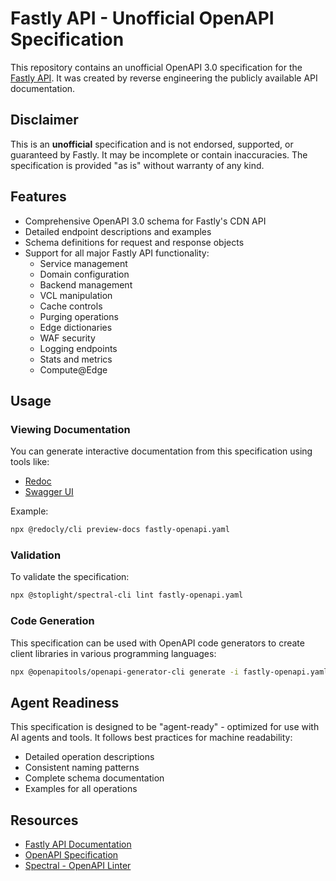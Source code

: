 # Fastly API - Unofficial OpenAPI Specification

This repository contains an unofficial OpenAPI 3.0 specification for the [Fastly API](https://www.fastly.com/documentation/reference/api/index/). It was created by reverse engineering the publicly available API documentation.

## Disclaimer

This is an **unofficial** specification and is not endorsed, supported, or guaranteed by Fastly. It may be incomplete or contain inaccuracies. The specification is provided "as is" without warranty of any kind.

## Features

- Comprehensive OpenAPI 3.0 schema for Fastly's CDN API
- Detailed endpoint descriptions and examples
- Schema definitions for request and response objects
- Support for all major Fastly API functionality:
  - Service management
  - Domain configuration
  - Backend management
  - VCL manipulation
  - Cache controls
  - Purging operations
  - Edge dictionaries
  - WAF security
  - Logging endpoints
  - Stats and metrics
  - Compute@Edge

## Usage

### Viewing Documentation

You can generate interactive documentation from this specification using tools like:

- [Redoc](https://github.com/Redocly/redoc)
- [Swagger UI](https://swagger.io/tools/swagger-ui/)

Example:
```bash
npx @redocly/cli preview-docs fastly-openapi.yaml
```

### Validation

To validate the specification:

```bash
npx @stoplight/spectral-cli lint fastly-openapi.yaml
```

### Code Generation

This specification can be used with OpenAPI code generators to create client libraries in various programming languages:

```bash
npx @openapitools/openapi-generator-cli generate -i fastly-openapi.yaml -g javascript -o ./client
```

## Agent Readiness

This specification is designed to be "agent-ready" - optimized for use with AI agents and tools. It follows best practices for machine readability:

- Detailed operation descriptions
- Consistent naming patterns
- Complete schema documentation
- Examples for all operations

## Resources

- [Fastly API Documentation](https://www.fastly.com/documentation/reference/api/index/)
- [OpenAPI Specification](https://spec.openapis.org/oas/v3.0.3)
- [Spectral - OpenAPI Linter](https://stoplight.io/open-source/spectral)
